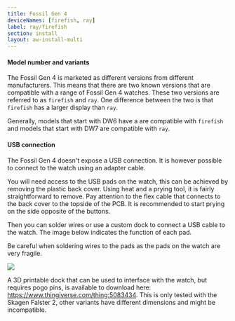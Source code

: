 ```yaml
---
title: Fossil Gen 4
deviceNames: [firefish, ray]
label: ray/firefish
section: install
layout: aw-install-multi
---
```

<div class="callout callout-info">
    <h4>Model number and variants</h4>
    <p></p>
    <p>The Fossil Gen 4 is marketed as different versions from different manufacturers.
    This means that there are two known versions that are compatible with a range of Fossil Gen 4 watches.
    These two versions are referred to as <code>firefish</code> and <code>ray</code>.  One difference between the two is that <code>firefish</code> has a larger display than <code>ray</code>.
    </p><p>
    Generally, models that start with DW6 have a are compatible with <code>firefish</code> and models that start with DW7 are compatible with <code>ray</code>.
    </p>
</div>

<div class="callout callout-info">
    <h4>USB connection</h4>
    <p>The Fossil Gen 4 doesn't expose a USB connection. It is however possible to connect to the watch using an adapter cable.</p>
    <p>You will need access to the USB pads on the watch, this can be achieved by removing the plastic back cover. Using heat and a prying tool, it is fairly straightforward to remove. Pay attention to the flex cable that connects to the back cover to the topside of the PCB. It is recommended to start prying on the side opposite of the buttons.</p>
    <p>Then you can solder wires or use a custom dock to connect a USB cable to the watch. The image below indicates the function of each pad.</p>
    <p>Be careful when soldering wires to the pads as the pads on the watch are very fragile.</p>
    <img src="{{assets}}/img/ray_usb.jpg" class="install-preparation-img">
    <p>A 3D printable dock that can be used to interface with the watch, but requires pogo pins, is available to download here: <a href="https://www.thingiverse.com/thing:5083434">https://www.thingiverse.com/thing:5083434</a>. This is only tested with the Skagen Falster 2, other variants have different dimensions and might be incompatible.</p>
</div>
